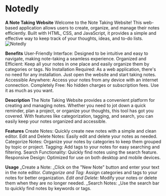 # Notedly
**A Note Taking Website**
Welcome to the Note Taking Website! This web-based application allows users to create, organize, and manage their notes efficiently. Built with HTML, CSS, and JavaScript, it provides a simple and effective way to keep track of your thoughts, ideas, and to-do lists.
![Notedly](https://github.com/eaclix/Notedly/assets/129897503/c18bbba0-16fd-4cad-968b-082f79808279)


**Benefits**
User-Friendly Interface: Designed to be intuitive and easy to navigate, making note-taking a seamless experience.
Organized and Efficient: Keep all your notes in one place and easily organize them by categories or tags.
No Installation Required: As a web application, there's no need for any installation. Just open the website and start taking notes.
Accessible Anywhere: Access your notes from any device with an internet connection.
Completely Free: No hidden charges or subscription fees. Use it as much as you want.

**Description**
The Note Taking Website provides a convenient platform for creating and managing notes. Whether you need to jot down a quick reminder, plan a project, or organize your thoughts, this tool has got you covered. With features like categorization, tagging, and search, you can easily keep your notes organized and accessible.

**Features**
Create Notes: Quickly create new notes with a simple and clean editor.
Edit and Delete Notes: Easily edit and delete your notes as needed.
Categorize Notes: Organize your notes by categories to keep them grouped by topic or project.
Tagging: Add tags to your notes for easy searching and filtering.
Search Functionality: Quickly find notes using the search feature.
Responsive Design: Optimized for use on both desktop and mobile devices.

**Usage**
_Create a Note: _Click on the "New Note" button and enter your text in the note editor.
_Categorize and Tag:_ Assign categories and tags to your notes for better organization.
_Edit and Delete:_ Modify your notes or delete them when they are no longer needed.
_Search Notes: _Use the search bar to quickly find notes by keywords or tags.
